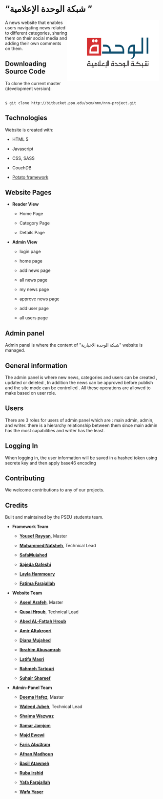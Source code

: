 
# “شبكة الوحدة الإعلامية ”

<img align="right" src="./website/img/logo.png" width="300" height="200"/>

A news website that enables users navigating news related to different categories, sharing them on their social media and adding their own comments on them.

## Downloading Source Code

To clone the current master (development version):

```

$ git clone http://bitbucket.ppu.edu/scm/nnn/nnn-project.git

```

## Technologies

Website is created with:

- HTML 5

- Javascript

- CSS, SASS

- CouchDB

- [Potato framework]("LINK" "hover")

## Website Pages

- **Reader View**

  - Home Page

  - Category Page

  - Details Page

- **Admin View**

  - login page

  - home page

  - add news page

  - all news page

  - my news page

  - approve news page

  - add user page

  - all users page

## Admin panel

Admin panel is where the content of "شبكة الوحدة الاخبارية" website is managed.

## General information

The admin panel is where new news, categories and users can be created , updated or deleted , In addition the news can be approved before publish and the site mode can be controlled . All these operations are allowed to make based on user role.

## Users

There are 3 roles for users of admin panel which are : main admin, admin, and writer. there is a hierarchy relationship between them since main admin has the most capabilities and writer has the least.

## Logging In

When logging in, the user information will be saved in a hashed token using secrete key and then apply base46 encoding

## Contributing

We welcome contributions to any of our projects.

## Credits

Built and maintained by the PSEU students team.

- **Framework Team**

  - **[Yousef Rayyan](http://github.com/yousefra)**, Master

  - **[Mohammed Natsheh](**https://github.com/MohammedNatsha**)**, Technical Lead

  - **[SafaMujahed](https://github.com/SafaMujahed)**

  - **[Sajeda Qafeshi](https://github.com/SajedaQafeshi)**

  - **[Layla Hammoury](https://github.com/laylahammoury)**

  - **[Fatima Farajallah](https://github.com/fatima96farajallah)**

- **Website Team**

  - **[Aseel Arafeh](https://github.com/AseelArafeh)**, Master

  - **[Qusai Hroub](https://github.com/QusaiHroub )**, Technical Lead

  - **[Abed AL-Fattah Hroub](https://github.com/AbedMHroub)**

  - **[Amir Altakroori](https://github.com/AmirAltakroori)**

  - **[Diana Mujahed](https://github.com/dianamujahed)**

  - **[Ibrahim Abusamrah](https://github.com/ibrahim123abusamrah)**

  - **[Latifa Masri](https://github.com/MasriLatifa)**

  - **[Rahmeh Tartouri](https://github.com/Rahmeh98)**

  - **[Suhair Shareef](https://github.com/SuhairShareef)**

- **Admin-Panel Team**

  - **[Deema Hafez]([https://github.com/deema1999](https://github.com/deema1999))**, Master

  - **[Waleed Jubeh]([https://github.com/WaleedJubeh](https://github.com/WaleedJubeh))**, Technical Lead

  - **[Shaima Wazwaz]([https://github.com/shaimawaz](https://github.com/shaimawaz))**

  - **[Samar Jamjom]([https://github.com/samarjamjom](https://github.com/samarjamjom))**

  - **[Majd Ewewi]([https://github.com/majdew](https://github.com/majdew))**

  - **[Faris Abu3ram]([https://github.com/farisabu3ram](https://github.com/farisabu3ram))**

  - **[Afnan Madhoun]([https://github.com/AfnanMadhoun](https://github.com/AfnanMadhoun))**

  - **[Basil Atawneh]([https://github.com/basilatawneh](https://github.com/basilatawneh))**

  - **[Ruba Irshid]()**

  - **[Yafa Farajallah]()**

  - **[Wafa Yaser]()**